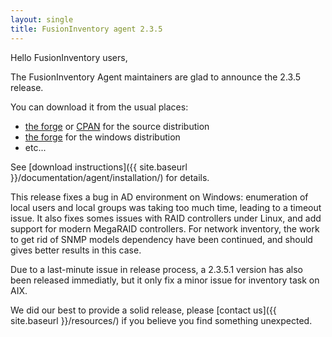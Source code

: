 ```yaml
---
layout: single
title: FusionInventory agent 2.3.5
---
```


Hello FusionInventory users,

The FusionInventory Agent maintainers are glad to announce the 2.3.5 release.

You can download it from the usual places:

* [the forge](http://forge.fusioninventory.org/projects/fusioninventory-agent/files) or [CPAN](https://metacpan.org/release/FusionInventory-Agent) for the source distribution
* [the forge](http://forge.fusioninventory.org/projects/fusioninventory-agent-windows-installer/files) for the windows distribution
* etc...

See [download instructions]({{ site.baseurl }}/documentation/agent/installation/) for details.

This release fixes a bug in AD environment on Windows: enumeration of local
users and local groups was taking too much time, leading to a timeout issue. It
also fixes somes issues with RAID controllers under Linux, and add support for
modern MegaRAID controllers. For network inventory, the work to get rid of SNMP
models dependency have been continued, and should gives better results in this
case.

Due to a last-minute issue in release process, a 2.3.5.1 version has also been
released immediatly, but it only fix a minor issue for inventory task on AIX.

We did our best to provide a solid release, please [contact us]({{ site.baseurl }}/resources/) if
you believe you find something unexpected.
